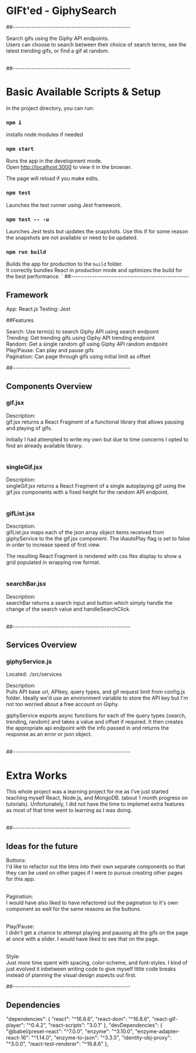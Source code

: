 # GIFt'ed - GiphySearch

##--------------------------------------------------

Search gifs using the Giphy API endpoints.<br>
Users can choose to search between their choice of search terms,
see the latest trending gifs, or find a gif at random.<br><br>

##--------------------------------------------------

# Basic Available Scripts & Setup

In the project directory, you can run:<br>

### `npm i`

installs node modules if needed<br>

### `npm start`

Runs the app in the development mode.<br>
Open [http://localhost:3000](http://localhost:3000) to view it in the browser.

The page will reload if you make edits.<br>

### `npm test`

Launches the test runner using Jest framework.<br>

### `npm test -- -u`

Launches Jest tests but updates the snapshots. Use this if for some reason
the snapshots are not available or need to be updated.

### `npm run build`

Builds the app for production to the `build` folder.<br>
It correctly bundles React in production mode and optimizes the build for the
best performance.
`
##--------------------------------------------------

## Framework

App: React.js
Testing: Jest

##Features

Search: Use term(s) to search Giphy API using search endpoint<br>
Trending: Get trending gifs using Giphy API trending endpoint<br>
Random: Get a single random gif using Giphy API random endpoint<br>
Play/Pause: Can play and pause gifs<br>
Pagination: Can page through gifs using initial limit as offset<br>

##--------------------------------------------------

## Components Overview

### gif.jsx

Description:<br>
gif.jsx returns a React Fragment of <GifPlayer> a functional library that allows
pausing and playing of gifs.<br>

Initially I had attempted to write my own but due to time concerns I opted to
find an already available library.<br><br>

### singleGif.jsx

Description:<br>
singleGif.jsx returns a React Fragment of a single autoplaying gif using the gif.jsx
components with a fixed height for the random API endpoint.<br><br>

### gifList.jsx

Description:<br>
gifList.jsx maps each of the json array object items received from giphyService
to the the gif.jsx component. The iAautoPlay flag is set to false in order to
increase speed of first view.<br>

The resulting React Fragment is rendered with css flex display to show a grid
populated in wrapping row format.<br><br>

### searchBar.jsx

Description:<br>
searchBar returns a search input and button which simply handle the change of the
search value and handleSearchClick.<br><br>

##--------------------------------------------------

## Services Overview

### giphyService.js

Located: ./src/services<br>

Description:<br>
Pulls API base url, APIkey, query types, and gif request limit from config.js folder.
Ideally we'd use an environment variable to store the API key but I'm not too worried about
a free account on Giphy.<br>

giphyService exports async functions for each of the query types {search, trending, random}
and takes a value and offset if required. It then creates the appropriate api endpoint with
the info passed in and returns the response as an error or json object.<br><br>

##--------------------------------------------------

# Extra Works

This whole project was a learning project for me as I've just started teaching myself
React, Node.js, and MongoDB. (about 1 month progress on tutorials). Unfortunately,
I did not have the time to implemet extra features as most of that time went to learning
as I was doing.<br><br>

##--------------------------------------------------

## Ideas for the future

Buttons:<br>
I'd like to refactor out the btns into their own separate components so that they can be
used on other pages if I were to pursue creating other pages for this app.<br><br>

Pagination:<br>
I would have also liked to have refactored out the pagination to it's own component as well
for the same reasons as the buttons.<br><br>

Play/Pause:<br>
I didn't get a chance to attempt playing and pausing all the gifs on the page at once with a
slider. I would have liked to see that on the page.<br><br>

Style:<br>
Just more time spent with spacing, color-scheme, and font-styles. I kind of just evolved it
inbetween writing code to give myself little code breaks instead of planning the visual design aspects out first.

##--------------------------------------------------

## Dependencies

"dependencies":
{
"react": "^16.8.6",
"react-dom": "^16.8.6",
"react-gif-player": "^0.4.2",
"react-scripts": "3.0.1"
},
"devDependencies":
{
"@babel/preset-react": "^7.0.0",
"enzyme": "^3.10.0",
"enzyme-adapter-react-16": "^1.14.0",
"enzyme-to-json": "^3.3.5",
"identity-obj-proxy": "^3.0.0",
"react-test-renderer": "^16.8.6"
},
